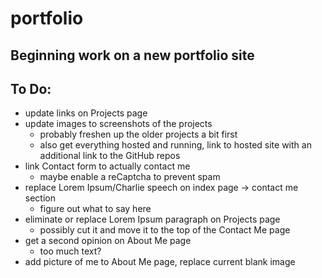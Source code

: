 # portfolio
Beginning work on a new portfolio site
---
## To Do:
- update links on Projects page
- update images to screenshots of the projects
  - probably freshen up the older projects a bit first
  - also get everything hosted and running, link to hosted site with an additional link to the GitHub repos
- link Contact form to actually contact me
  - maybe enable a reCaptcha to prevent spam
- replace Lorem Ipsum/Charlie speech on index page -> contact me section
  - figure out what to say here
- eliminate or replace Lorem Ipsum paragraph on Projects page
  - possibly cut it and move it to the top of the Contact Me page
- get a second opinion on About Me page
  - too much text?
- add picture of me to About Me page, replace current blank image
